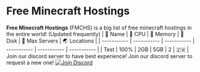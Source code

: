 # Free Minecraft Hostings
**Free Minecraft Hostings** (FMCHS) is a big list of free minecraft hostings in the entire world! (Updated frequently)
| 👀 Name | 💪 CPU | 🧠 Memory | 💼 Disk | 🎩 Max Servers | 🌏 Locations |
| ----------- | ----------- | ----------- | ----------- | ----------- | ----------- |
| Test | 100% | 2GB | 5GB | 2 | 🇿🇼 |
Join our discord server to have best experience!
Join our discord server to request a new one!
[![Join Discord](https://miro.medium.com/v2/resize:fit:800/1*_AsB_hCguMYC-wEG2Bidmw.png)](https://discord.gg/9NMhteWZYc)
